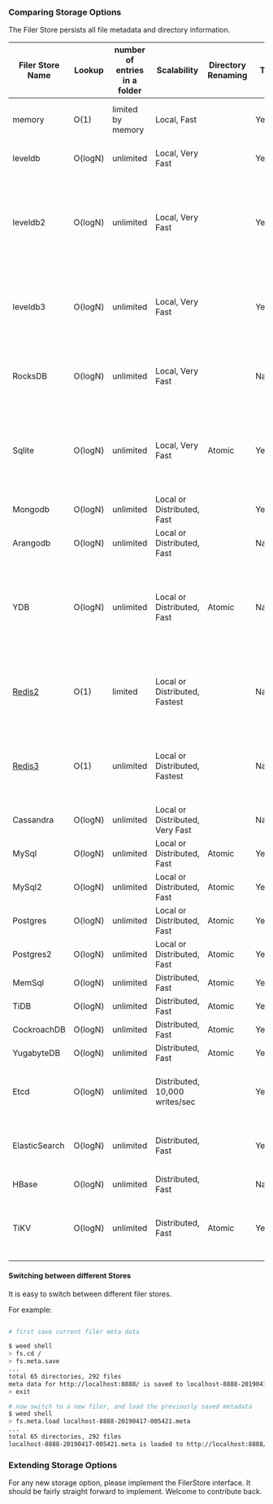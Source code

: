 ### Comparing Storage Options

The Filer Store persists all file metadata and directory information.

| Filer Store Name | Lookup | number of entries in a folder | Scalability | Directory Renaming | TTL | [Fast Bucket Deletion](https://github.com/seaweedfs/seaweedfs/wiki/S3-API-FAQ#how-to-speed-up-bucket-deletion) |Note |
| ---------------- | -- | -- | -- | -- | -- | -- | -- |
| memory       | O(1)   | limited by memory | Local, Fast                | | Yes| | for testing only, no persistent storage |
| leveldb      | O(logN)| unlimited | Local, Very Fast               | | Yes| | Default, fairly scalable |
| leveldb2     | O(logN)| unlimited | Local, Very Fast               | | Yes| | Similar to leveldb, part of the lookup key is 128bit MD5 instead of the long full file path |
| leveldb3     | O(logN)| unlimited | Local, Very Fast               | | Yes| Yes| Similar to leveldb2, separate leveldb instance for each bucket |
| RocksDB      | O(logN)| unlimited | Local, Very Fast               | | Native| | Default, fairly scalable. Need to manually build. |
| Sqlite       | O(logN)| unlimited | Local, Very Fast               |Atomic| Yes | Yes | Default, fairly scalable, Stream backup. Need to manually build. |
| Mongodb      | O(logN)| unlimited | Local or Distributed, Fast     | | Yes| | Easy to manage |
| Arangodb     | O(logN)| unlimited | Local or Distributed, Fast     | | Native| Yes | Easy to manage; Scalable |
| YDB          | O(logN)| unlimited | Local or Distributed, Fast     |Atomic| Native| Yes | Easy to manage; True elastic Scalability; High Availability. Need to manually build. |
| [Redis2](https://github.com/seaweedfs/seaweedfs/wiki/Filer-Redis-Setup)| O(1)   | limited   | Local or Distributed, Fastest  ||Native| | one directory's children are stored in one key~value entry |
| [Redis3](https://github.com/seaweedfs/seaweedfs/wiki/Filer-Redis-Setup)| O(1)   | unlimited   | Local or Distributed, Fastest  ||Native| | one directory's children are spread into multiple key~value entries |
| Cassandra    | O(logN)| unlimited | Local or Distributed, Very Fast||Native| |                |
| MySql        | O(logN)| unlimited | Local or Distributed, Fast     |Atomic| Yes| | Easy to manage |
| MySql2       | O(logN)| unlimited | Local or Distributed, Fast    |Atomic| Yes| Yes| Easy to manage |
| Postgres     | O(logN)| unlimited | Local or Distributed, Fast     |Atomic| Yes| | Easy to manage |
| Postgres2    | O(logN)| unlimited | Local or Distributed, Fast    |Atomic| Yes| Yes| Easy to manage |
| MemSql       | O(logN)| unlimited | Distributed, Fast     |Atomic| Yes| Yes| Scalable |
| TiDB         | O(logN)| unlimited | Distributed, Fast     |Atomic| Yes| Yes| Scalable |
| CockroachDB  | O(logN)| unlimited | Distributed, Fast     |Atomic| Yes| Yes| Scalable |
| YugabyteDB   | O(logN)| unlimited | Distributed, Fast     |Atomic| Yes| Yes| Scalable |
| Etcd         | O(logN)| unlimited | Distributed, 10,000 writes/sec     || Yes| | No SPOF. High Availability. Limited Capacity.|
| ElasticSearch| O(logN)| unlimited | Distributed, Fast     || Yes| | Scalable, Searchable. Need to manually build. |
| HBase        | O(logN)| unlimited | Distributed, Fast     | | Native| | Scalable |
| TiKV         | O(logN)| unlimited | Distributed, Fast     |Atomic|Yes| Yes| Scalable. High Availability. Need to manually build. |

#### Switching between different Stores
It is easy to switch between different filer stores.

For example:
```sh

# first save current filer meta data

$ weed shell
> fs.cd /
> fs.meta.save
...
total 65 directories, 292 files
meta data for http://localhost:8888/ is saved to localhost-8888-20190417-005421.meta
> exit

# now switch to a new filer, and load the previously saved metadata
$ weed shell
> fs.meta.load localhost-8888-20190417-005421.meta
...
total 65 directories, 292 files
localhost-8888-20190417-005421.meta is loaded to http://localhost:8888/

```

### Extending Storage Options

For any new storage option, please implement the FilerStore interface. It should be fairly straight forward to implement. Welcome to contribute back.

